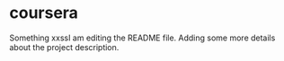 # coursera
Something
xxssI am editing the README file. Adding some more details about the project description.

